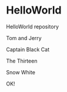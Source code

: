 # HelloWorld
HelloWorld repository

Tom and Jerry

Captain Black Cat

The Thirteen

Snow White

OK!
